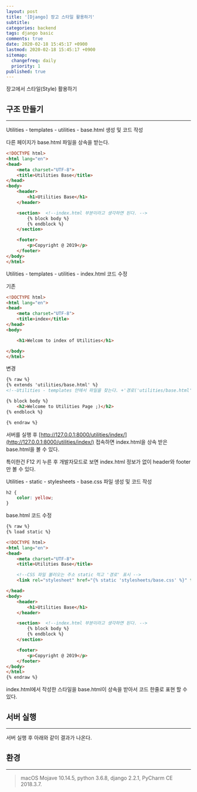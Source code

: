```yaml
---
layout: post
title: '[Django] 장고 스타일 활용하기'
subtitle: 
categories: backend
tags: django basic
comments: true
date: 2020-02-18 15:45:17 +0900
lastmod: 2020-02-18 15:45:17 +0900
sitemap:
  changefreq: daily
  priority: 1
published: true
---
```




장고에서 스타일(Style) 활용하기<br/>

## 구조 만들기
---
Utilities - templates - utilities - base.html 생성 및 코드 작성<br/>

다른 페이지가 base.html 파일을 상속을 받는다.<br/>

```html
<!DOCTYPE html>
<html lang="en">
<head>
    <meta charset="UTF-8">
    <title>Utilities Base</title>
</head>
<body>
    <header>
        <h1>Utilities Base</h1>
    </header>

    <section>  <!--index.html 부분이라고 생각하면 된다. -->
        {% block body %}
        {% endblock %}
    </section>

    <footer>
        <p>Copyright @ 2019</p>
    </footer>
</body>
</html>
```

Utilities - templates - utilities - index.html 코드 수정 <br/>

기존<br/>

```html
<!DOCTYPE html>
<html lang="en">
<head>
    <meta charset="UTF-8">
    <title>index</title>
</head>
<body>

    <h1>Welcom to index of Utilities</h1>

</body>
</html>
```
변경<br/>

```html
{% raw %}
{% extends 'utilities/base.html' %} 
<!--Utilities - templates 안에서 파일을 찾는다. +'경로('utilities/base.html')' -->

{% block body %}
    <h2>Welcome to Utilities Page ;)</h2>
{% endblock %}

{% endraw %}
```

서버를 실행 후 [http://127.0.0.1:8000/utilities/index/](http://127.0.0.1:8000/utilities/index/) 접속하면 index.html을 상속 받은 base.html을 볼 수 있다.<br/>

특이한건 F12 키 누른 후 개발자모드로 보면 index.html 정보가 없이 header와 footer만 볼 수 있다.<br/>

Utilities - static - stylesheets - base.css 파일 생성 및 코드 작성<br/>

```css
h2 {
    color: yellow;
}
```

base.html 코드 수정<br/>

```html
{% raw %}
{% load static %}

<!DOCTYPE html>
<html lang="en">
<head>
    <meta charset="UTF-8">
    <title>Utilities Base</title>

    <!--CSS 파일 불러오는 주소 static 적고 '경로' 표시 -->
    <link rel="stylesheet" href="{% static 'stylesheets/base.css' %}" type="text/css">

</head>
<body>
    <header>
        <h1>Utilities Base</h1>
    </header>

    <section>  <!--index.html 부분이라고 생각하면 된다. -->
        {% block body %}
        {% endblock %}
    </section>

    <footer>
        <p>Copyright @ 2019</p>
    </footer>
</body>
</html>
{% endraw %}
```

index.html에서 작성한 스타일을 base.html이 상속을 받아서 코드 한줄로 표현 할 수 있다.<br/>


## 서버 실행
---
서버 실행 후 아래와 같이 결과가 나온다.<br/>






## 환경
---
> macOS Mojave 10.14.5, 
> python 3.6.8, 
> django 2.2.1, 
> PyCharm CE 2018.3.7.